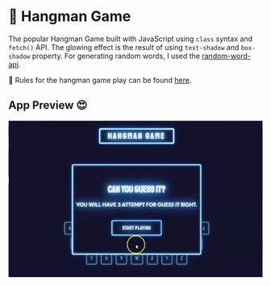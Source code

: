 # 👹 Hangman Game

The popular Hangman Game built with JavaScript using `class` syntax and `fetch()` API. The glowing effect is the result of using `text-shadow` and `box-shadow` property.
For generating random words, I used the [random-word-api](https://random-word-api.herokuapp.com/word).

:pushpin: Rules for the hangman game play can be found [here](<https://en.wikipedia.org/wiki/Hangman_(game)>).

## App Preview 😍

![App Preview](screenshot.gif)
